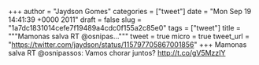 
+++
author = "Jaydson Gomes"
categories = ["tweet"]
date = "Mon Sep 19 14:41:39 +0000 2011"
draft = false
slug = "1a7dc1831014cefe7f19489a4cdc0f155a2c85e0"
tags = ["tweet"]
title = """Mamonas salva RT @osnipas..."""
tweet = true
micro = true
tweet_url = "https://twitter.com/jaydson/status/115797705867001856"
+++
Mamonas salva RT @osnipassos: Vamos chorar juntos? http://t.co/gV5MzzIY
